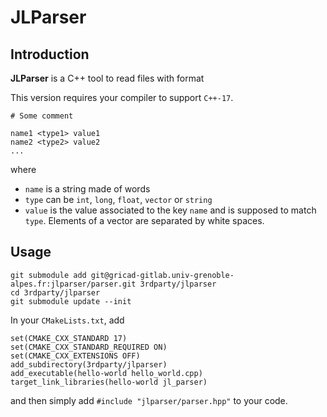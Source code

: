 # JLParser

## Introduction

**JLParser** is a C++ tool to read files with format

This version requires your compiler to support `C++-17`.
```
# Some comment

name1 <type1> value1
name2 <type2> value2
...
```
where
- `name` is a string made of words
- `type` can be `int`, `long`, `float`, `vector` or `string`
- `value` is the value associated to the key `name` and is supposed to match `type`. Elements of a vector are separated by white spaces.


## Usage

```
git submodule add git@gricad-gitlab.univ-grenoble-alpes.fr:jlparser/parser.git 3rdparty/jlparser
cd 3rdparty/jlparser
git submodule update --init
```

In your `CMakeLists.txt`, add

```
set(CMAKE_CXX_STANDARD 17)
set(CMAKE_CXX_STANDARD_REQUIRED ON)
set(CMAKE_CXX_EXTENSIONS OFF)
add_subdirectory(3rdparty/jlparser)
add_executable(hello-world hello_world.cpp)
target_link_libraries(hello-world jl_parser)
```
and then simply add `#include "jlparser/parser.hpp"` to your code.
